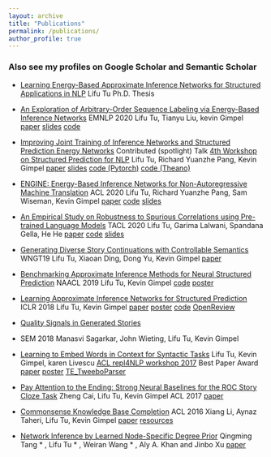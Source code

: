 ```yaml
---
layout: archive
title: "Publications"
permalink: /publications/
author_profile: true
---
```


### Also see my profiles on Google Scholar and Semantic Scholar

- [Learning Energy-Based Approximate Inference Networks for Structured Applications in NLP](https://arxiv.org/pdf/2108.12522.pdf)
 Lifu Tu
 Ph.D. Thesis


- [An Exploration of Arbitrary-Order Sequence Labeling via Energy-Based Inference Networks](https://arxiv.org/pdf/2010.02789.pdf)
 EMNLP 2020
 Lifu Tu, Tianyu Liu, kevin Gimpel
 [paper](https://arxiv.org/abs/2010.02789.pdf") [slides](http://lifu-tu.github.io/files/HighOrderEMNLP2020.pdf) [code](https://github.com/tyliupku/Arbitrary-Order-Infnet)


- [Improving Joint Training of Inference Networks and Structured Prediction Energy Networks](https://arxiv.org/abs/1911.02891)
 Contributed (spotlight) Talk [4th Workshop on Structured Prediction for NLP](https://structuredprediction.github.io/SPNLP20/schedule/)
 Lifu Tu, Richard Yuanzhe Pang, Kevin Gimpel
 [paper]()  [slides](http://lifu-tu.github.io/files/spnlpEMNLP2020.pdf)  [code (Pytorch)](https://github.com/tyliupku/Arbitrary-Order-Infnet)  [code (Theano)](https://github.com/lifu-tu/adv_infnet_joint")


- [ENGINE: Energy-Based Inference Networks for Non-Autoregressive Machine Translation](https://arxiv.org/abs/2005.00850)
 ACL 2020
 Lifu Tu, Richard Yuanzhe Pang, Sam Wiseman, Kevin Gimpel
 [paper](https://arxiv.org/abs/2005.00850) [code](https://github.com/lifu-tu/ENGINE) [slides](http://lifu-tu.github.io/files/ACL2020Talk.pdf)


- [An Empirical Study on Robustness to Spurious Correlations using Pre-trained Language Models](https://arxiv.org/abs/2007.06778)
 TACL 2020
 Lifu Tu, Garima Lalwani, Spandana Gella, He He
 [paper](https://arxiv.org/abs/2007.06778) [code](https://github.com/lifu-tu/Study-NLP-Robustness) [slides](http://lifu-tu.github.io/files/TACL2020.pdf)

- [Generating Diverse Story Continuations with Controllable Semantics](https://arxiv.org/pdf/1909.13434.pdf)
 WNGT19
 Lifu Tu, Xiaoan Ding, Dong Yu, Kevin Gimpel
 [paper](https://arxiv.org/pdf/1909.13434.pdf)

- [Benchmarking Approximate Inference Methods for Neural Structured Prediction](https://arxiv.org/abs/1904.01138)
 NAACL 2019
 Lifu Tu, Kevin Gimpel
 [code](https://github.com/lifu-tu/BenchmarkingApproximateInference) [poster](http://lifu-tu.github.io/files/Benchmarking_Approximate_Inference_poster.pdf)
 
- [Learning Approximate Inference Networks for Structured Prediction](https://arxiv.org/abs/1803.03376)
 ICLR 2018
 Lifu Tu, Kevin Gimpel
 [paper]() [poster](http://lifu-tu.github.io/files/InfNet_poster.pdf) [code](https://github.com/lifu-tu/INFNET) [OpenReview](https://openreview.net/forum?id=H1WgVz-AZ) 


- [Quality Signals in Generated Stories](http://ttic.uchicago.edu/~kgimpel/papers/sagarkar+etal.starsem18.pdf) 
 * SEM 2018
 Manasvi Sagarkar, John Wieting, Lifu Tu, Kevin Gimpel

 - [Learning to Embed Words in Context for Syntactic Tasks](https://arxiv.org/abs/1706.02807)
Lifu Tu, Kevin Gimpel, karen Livescu
[ACL repl4NLP workshop 2017](https://sites.google.com/site/repl4nlp2017/accepted-papers) Best Paper Award
[paper](https://arxiv.org/abs/1706.02807) [poster](http://lifu-tu.github.io/files/rep4nlp.pdf) [TE\_TweeboParser](https://github.com/lifu-tu/TE_TweeboParser")


- [Pay Attention to the Ending: Strong Neural Baselines for the ROC Story Cloze Task](https://aclanthology.org/P17-2097/)
 Zheng Cai, Lifu Tu, Kevin Gimpel
 ACL 2017
 [paper](https://aclanthology.org/P17-2097/)


- [Commonsense Knowledge Base Completion](http://aclweb.org/anthology/P16-1137)
 ACL 2016
 Xiang Li, Aynaz Taheri, Lifu Tu, Kevin Gimpel
 [paper](http://aclweb.org/anthology/P16-1137) [resources](http://ttic.uchicago.edu/~kgimpel/commonsense.html)


- [Network Inference by Learned Node-Specific Degree Prior](https://arxiv.org/pdf/1602.02386v1.pdf)
 Qingming Tang * , Lifu Tu * , Weiran Wang * , Aly A. Khan and Jinbo Xu
 [paper](https://arxiv.org/pdf/1602.02386v1.pdf)

<!--
#{% if author.googlescholar %}
  You can also find my articles on <u><a href="{{author.googlescholar}}">my Google Scholar profile</a>.</u>
#{% endif %}

#{% include base_path %}

#{% for post in site.publications reversed %}
#  {% include archive-single.html %}
#{% endfor %}

-->
